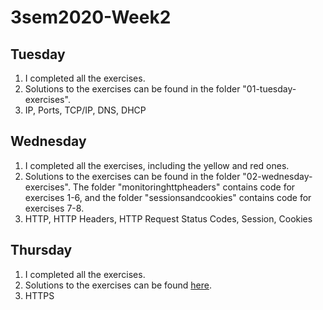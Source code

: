 # 3sem2020-Week2

## Tuesday
1. I completed all the exercises.
2. Solutions to the exercises can be found in the folder "01-tuesday-exercises".
3. IP, Ports, TCP/IP, DNS, DHCP


## Wednesday
1. I completed all the exercises, including the yellow and red ones.
2. Solutions to the exercises can be found in the folder "02-wednesday-exercises". The folder "monitoringhttpheaders" contains code for exercises 1-6, and the folder "sessionsandcookies" contains code for exercises 7-8.
3. HTTP, HTTP Headers, HTTP Request Status Codes, Session, Cookies


## Thursday
1. I completed all the exercises.
2. Solutions to the exercises can be found [here](https://carolinehoeg.com/3sem2020-Week2/).
3. HTTPS
